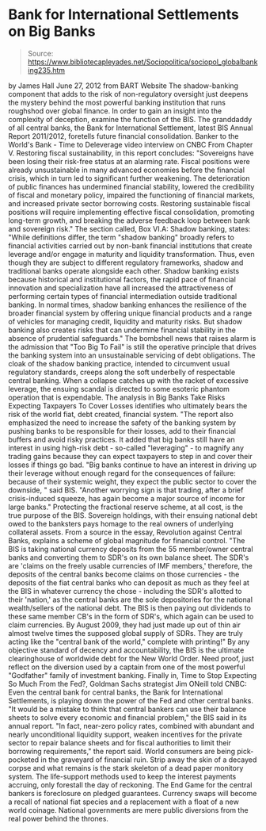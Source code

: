 # Bank for International Settlements on Big Banks

> Source: https://www.bibliotecapleyades.net/Sociopolitica/sociopol_globalbanking235.htm

by James Hall
June 27, 2012
from
BART Website
The shadow-banking component that adds to the
risk of non-regulatory oversight just deepens the mystery behind the most
powerful banking institution that runs roughshod over global finance.
In order to gain an insight into the complexity
of deception, examine
the function of the BIS. The granddaddy of all central
banks, the Bank for International Settlement, latest
BIS Annual Report
2011/2012, foretells future financial consolidation.
Banker to the World's Bank - Time to Deleverage
video interview on CNBC
From
Chapter V. Restoring fiscal sustainability, in this report concludes:
"Sovereigns have been losing their risk-free
status at an alarming rate. Fiscal positions were already unsustainable
in many advanced economies before the financial crisis, which in turn
led to significant further weakening.
The deterioration of public finances has
undermined financial stability, lowered the credibility of fiscal and
monetary policy, impaired the functioning of financial markets, and
increased private sector borrowing costs.
Restoring sustainable fiscal positions will
require implementing effective fiscal consolidation, promoting long-term
growth, and breaking the adverse feedback loop between bank and
sovereign risk."
The section called,
Box VI.A: Shadow banking,
states:
"While definitions differ, the term "shadow
banking" broadly refers to financial activities carried out by non-bank
financial institutions that create leverage and/or engage in maturity
and liquidity transformation.
Thus, even though they are subject to
different regulatory frameworks, shadow and traditional banks operate
alongside each other.
Shadow banking exists because historical and institutional factors, the
rapid pace of financial innovation and specialization have all increased
the attractiveness of performing certain types of financial
intermediation outside traditional banking. In normal times, shadow
banking enhances the resilience of the broader financial system by
offering unique financial products and a range of vehicles for managing
credit, liquidity and maturity risks.
But shadow banking also creates risks that
can undermine financial stability in the absence of prudential
safeguards."
The bombshell news that raises alarm is the
admission that "Too Big To Fail" is still the operative principle that
drives the banking system into an unsustainable servicing of debt
obligations.
The cloak of the shadow banking practice,
intended to circumvent usual regulatory standards, creeps along the soft
underbelly of respectable central banking. When a collapse catches up with
the racket of excessive leverage, the ensuing scandal is directed to some
esoteric phantom operation that is expendable.
The analysis in
Big Banks Take Risks Expecting
Taxpayers To Cover Losses identifies who ultimately bears the risk of the
world fiat, debt created, financial system.
"The report also emphasized the need to
increase the safety of the banking system by pushing banks to be
responsible for their losses, add to their financial buffers and avoid
risky practices. It added that big banks still have an interest in using
high-risk debt - so-called "leveraging" - to magnify any trading gains
because they can expect taxpayers to step in and cover their losses if
things go bad.
"Big banks continue to have an interest in driving up their leverage
without enough regard for the consequences of failure: because of their
systemic weight, they expect the public sector to cover the downside, "
said BIS.
"Another worrying sign is that trading, after a brief
crisis-induced squeeze, has again become a major source of income for
large banks."
Protecting the fractional reserve scheme, at all
cost, is the true purpose of the BIS. Sovereign holdings, with their ensuing
national debt owed to the banksters pays homage to the real owners of
underlying collateral assets.
From a source in the essay,
Revolution against Central Banks, explains a
scheme of global magnitude for financial control.
"The BIS is taking national currency
deposits from the 55 member/owner central banks and converting them to
SDR's on its own balance sheet.
The SDR's are 'claims on the freely usable
currencies of IMF members,' therefore, the deposits of the central banks
become claims on those currencies - the deposits of the fiat central
banks who can deposit as much as they feel at the BIS in whatever
currency the chose - including the SDR's allotted to their 'nation,' as
the central banks are the sole depositories for the national
wealth/sellers of the national debt.
The BIS is then paying out dividends to
these same member CB's in the form of SDR's, which again can be used to
claim currencies. By August 2009, they had just made up out of thin air
almost twelve times the supposed global supply of SDRs.
They are truly acting like the "central bank
of the world," complete with printing!"
By any objective standard of decency and
accountability, the BIS is the ultimate clearinghouse of worldwide debt for
the New World Order. Need proof, just reflect on the diversion used by a
captain from one of the most powerful "Godfather" family of investment
banking.
Finally in,
Time to Stop Expecting So Much From the Fed?, Goldman Sachs
strategist Jim ONeill told CNBC:
Even the central bank for central banks, the
Bank for International Settlements, is playing down the power of the Fed
and other central banks.
"It would be a mistake to think that central bankers can use their
balance sheets to solve every economic and financial problem," the BIS
said in its annual report.
"In fact, near-zero policy rates, combined with abundant and nearly
unconditional liquidity support, weaken incentives for the private
sector to repair balance sheets and for fiscal authorities to limit
their borrowing requirements," the report said.
World consumers are being pick-pocketed in the
graveyard of financial ruin.
Strip away the skin of a decayed corpse and
what remains is the stark skeleton of a dead paper monitory system. The life-support methods used to keep the
interest payments accruing, only forestall the day of reckoning.
The End Game for the central bankers is
foreclosure on pledged guarantees. Currency swaps will become a recall of
national fiat species and a replacement with a float of a new world coinage.
National governments are mere public diversions from the real power behind
the thrones.
